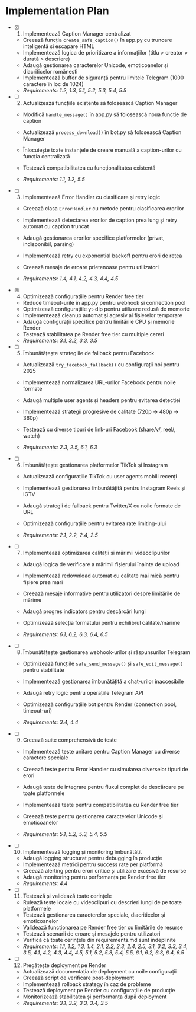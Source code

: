 # Implementation Plan

- [x] 1. Implementează Caption Manager centralizat


  - Creează funcția `create_safe_caption()` în app.py cu truncare inteligentă și escapare HTML
  - Implementează logica de prioritizare a informațiilor (titlu > creator > durată > descriere)
  - Adaugă gestionarea caracterelor Unicode, emoticoanelor și diacriticelor românești
  - Implementează buffer de siguranță pentru limitele Telegram (1000 caractere în loc de 1024)
  - _Requirements: 1.2, 1.3, 5.1, 5.2, 5.3, 5.4, 5.5_



- [ ] 2. Actualizează funcțiile existente să folosească Caption Manager
  - Modifică `handle_message()` în app.py să folosească noua funcție de caption
  - Actualizează `process_download()` în bot.py să folosească Caption Manager
  - Înlocuiește toate instanțele de creare manuală a caption-urilor cu funcția centralizată


  - Testează compatibilitatea cu funcționalitatea existentă
  - _Requirements: 1.1, 1.2, 5.5_

- [ ] 3. Implementează Error Handler cu clasificare și retry logic
  - Creează clasa `ErrorHandler` cu metode pentru clasificarea erorilor
  - Implementează detectarea erorilor de caption prea lung și retry automat cu caption truncat


  - Adaugă gestionarea erorilor specifice platformelor (privat, indisponibil, parsing)
  - Implementează retry cu exponential backoff pentru erori de rețea
  - Creează mesaje de eroare prietenoase pentru utilizatori
  - _Requirements: 1.4, 4.1, 4.2, 4.3, 4.4, 4.5_

- [x] 4. Optimizează configurațiile pentru Render free tier


  - Reduce timeout-urile în app.py pentru webhook și connection pool
  - Optimizează configurațiile yt-dlp pentru utilizare redusă de memorie
  - Implementează cleanup automat și agresiv al fișierelor temporare
  - Adaugă configurații specifice pentru limitările CPU și memorie Render
  - Testează stabilitatea pe Render free tier cu multiple cereri
  - _Requirements: 3.1, 3.2, 3.3, 3.5_



- [ ] 5. Îmbunătățește strategiile de fallback pentru Facebook
  - Actualizează `try_facebook_fallback()` cu configurații noi pentru 2025
  - Implementează normalizarea URL-urilor Facebook pentru noile formate
  - Adaugă multiple user agents și headers pentru evitarea detecției


  - Implementează strategii progresive de calitate (720p → 480p → 360p)
  - Testează cu diverse tipuri de link-uri Facebook (share/v/, reel/, watch)
  - _Requirements: 2.3, 2.5, 6.1, 6.3_

- [ ] 6. Îmbunătățește gestionarea platformelor TikTok și Instagram
  - Actualizează configurațiile TikTok cu user agents mobili recenți


  - Implementează gestionarea îmbunătățită pentru Instagram Reels și IGTV
  - Adaugă strategii de fallback pentru Twitter/X cu noile formate de URL
  - Optimizează configurațiile pentru evitarea rate limiting-ului
  - _Requirements: 2.1, 2.2, 2.4, 2.5_



- [ ] 7. Implementează optimizarea calității și mărimii videoclipurilor
  - Adaugă logica de verificare a mărimii fișierului înainte de upload
  - Implementează redownload automat cu calitate mai mică pentru fișiere prea mari
  - Creează mesaje informative pentru utilizatori despre limitările de mărime
  - Adaugă progres indicators pentru descărcări lungi
  - Optimizează selecția formatului pentru echilibrul calitate/mărime


  - _Requirements: 6.1, 6.2, 6.3, 6.4, 6.5_

- [ ] 8. Îmbunătățește gestionarea webhook-urilor și răspunsurilor Telegram
  - Optimizează funcțiile `safe_send_message()` și `safe_edit_message()` pentru stabilitate
  - Implementează gestionarea îmbunătățită a chat-urilor inaccesibile


  - Adaugă retry logic pentru operațiile Telegram API
  - Optimizează configurațiile bot pentru Render (connection pool, timeout-uri)
  - _Requirements: 3.4, 4.4_

- [ ] 9. Creează suite comprehensivă de teste
  - Implementează teste unitare pentru Caption Manager cu diverse caractere speciale



  - Creează teste pentru Error Handler cu simularea diverselor tipuri de erori
  - Adaugă teste de integrare pentru fluxul complet de descărcare pe toate platformele
  - Implementează teste pentru compatibilitatea cu Render free tier
  - Creează teste pentru gestionarea caracterelor Unicode și emoticoanelor
  - _Requirements: 5.1, 5.2, 5.3, 5.4, 5.5_

- [ ] 10. Implementează logging și monitoring îmbunătățit
  - Adaugă logging structurat pentru debugging în producție
  - Implementează metrici pentru success rate per platformă
  - Creează alerting pentru erori critice și utilizare excesivă de resurse
  - Adaugă monitoring pentru performanța pe Render free tier
  - _Requirements: 4.4_

- [ ] 11. Testează și validează toate cerințele
  - Rulează teste locale cu videoclipuri cu descrieri lungi de pe toate platformele
  - Testează gestionarea caracterelor speciale, diacriticelor și emoticoanelor
  - Validează funcționarea pe Render free tier cu limitările de resurse
  - Testează scenarii de eroare și mesajele pentru utilizatori
  - Verifică că toate cerințele din requirements.md sunt îndeplinite
  - _Requirements: 1.1, 1.2, 1.3, 1.4, 2.1, 2.2, 2.3, 2.4, 2.5, 3.1, 3.2, 3.3, 3.4, 3.5, 4.1, 4.2, 4.3, 4.4, 4.5, 5.1, 5.2, 5.3, 5.4, 5.5, 6.1, 6.2, 6.3, 6.4, 6.5_

- [ ] 12. Pregătește deployment pe Render
  - Actualizează documentația de deployment cu noile configurații
  - Creează script de verificare post-deployment
  - Implementează rollback strategy în caz de probleme
  - Testează deployment pe Render cu configurațiile de producție
  - Monitorizează stabilitatea și performanța după deployment
  - _Requirements: 3.1, 3.2, 3.3, 3.4, 3.5_